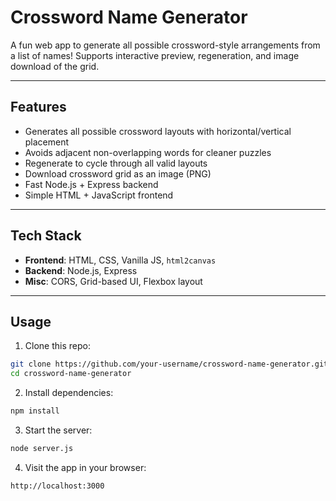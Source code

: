 # Crossword Name Generator

A fun web app to generate all possible crossword-style arrangements from a list of names! Supports interactive preview, regeneration, and image download of the grid.

---

## Features

- Generates all possible crossword layouts with horizontal/vertical placement
- Avoids adjacent non-overlapping words for cleaner puzzles
- Regenerate to cycle through all valid layouts
- Download crossword grid as an image (PNG)
- Fast Node.js + Express backend
- Simple HTML + JavaScript frontend

---

## Tech Stack

- **Frontend**: HTML, CSS, Vanilla JS, `html2canvas`
- **Backend**: Node.js, Express
- **Misc**: CORS, Grid-based UI, Flexbox layout

---

## Usage

1. Clone this repo:

```bash
git clone https://github.com/your-username/crossword-name-generator.git
cd crossword-name-generator
```

2. Install dependencies:

```bash
npm install
```

3. Start the server:

```bash
node server.js
```

4. Visit the app in your browser:

```bash
http://localhost:3000
```
